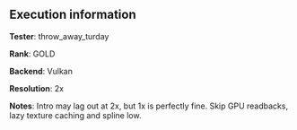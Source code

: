 ## Execution information


**Tester**: throw_away_turday

**Rank**: GOLD

**Backend**: Vulkan

**Resolution**: 2x

**Notes**: Intro may lag out at 2x, but 1x is perfectly fine.  Skip GPU readbacks, lazy texture caching and spline low.